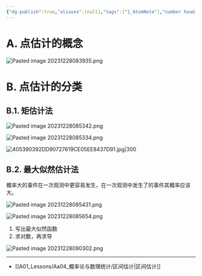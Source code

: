 ```yaml
---
{"dg-publish":true,"aliases":[null],"tags":["1_AtomNote"],"number headings":"auto, first-level 1, max 6, A.1.","Created-Date":"2023-12-28 08:37:53","Modified-Date":"2024-04-18 11:53:25","permalink":"/A01_Lessons/Aa04_概率论与数理统计/点估计/","dgPassFrontmatter":true}
---
```





# A. 点估计的概念


![Pasted image 20231228083935.png](/img/user/Z02_ObFiles/Attachments/Pasted%20image%2020231228083935.png)




# B. 点估计的分类



## B.1. 矩估计法


![Pasted image 20231228085342.png](/img/user/Z02_ObFiles/Attachments/Pasted%20image%2020231228085342.png)



![Pasted image 20231228085334.png](/img/user/Z02_ObFiles/Attachments/Pasted%20image%2020231228085334.png)


![405390392DD90727619CE05EE8437D91.jpg|300](/img/user/Z02_ObFiles/Attachments/405390392DD90727619CE05EE8437D91.jpg)


## B.2. 最大似然估计法


概率大的事件在一次观测中更容易发生，在一次观测中发生了的事件其概率应该大。



![Pasted image 20231228085431.png](/img/user/Z02_ObFiles/Attachments/Pasted%20image%2020231228085431.png)


![Pasted image 20231228085654.png](/img/user/Z02_ObFiles/Attachments/Pasted%20image%2020231228085654.png)


1. 写出最大似然函数
2. 求对数，再求导


![Pasted image 20231228090302.png](/img/user/Z02_ObFiles/Attachments/Pasted%20image%2020231228090302.png)


---
- [[A01_Lessons/Aa04_概率论与数理统计/区间估计\|区间估计]]